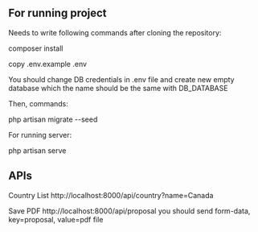 ## For running project

Needs to write following commands after cloning the repository:

composer install

copy .env.example .env

You should change DB credentials in .env file and create new empty database which the name should be the same with DB_DATABASE

Then, commands:

php artisan migrate --seed

For running server:

php artisan serve

## APIs
Country List
http://localhost:8000/api/country?name=Canada

Save PDF
http://localhost:8000/api/proposal
you should send form-data, key=proposal, value=pdf file
